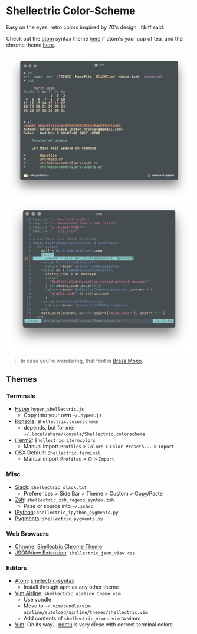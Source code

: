 # Shellectric Color-Scheme

Easy on the eyes, retro colors inspired by 70's design. 'Nuff said.

Check out the [atom](https://atom.io/) syntax theme [here](https://github.com/fonsecapeter/shellectric-syntax) if atom's your cup of tea, and the chrome theme [here](https://github.com/fonsecapeter/shellectric-chrome-theme).

![shellectric ruby](/media/shellectric-hyper.png "shellectric-hyper.png")
![shellectric ruby](/media/shellectric-vim.png "shellectric-vim.png")

> In case you're wondering, that font is [Brass Mono](https://github.com/fonsecapeter/brass_mono).

## Themes

### Terminals

- [Hyper](https://hyper.is/) `hyper_shellectric.js`
  - Copy into your own `~/.hyper.js`
- [Konsole](https://konsole.kde.org/): `Shellectric.colorscheme`
  - depends, but for me: `~/.local/share/konsole/Shellectric.colorscheme`
- [iTerm2](https://www.iterm2.com/): `Shellectric.itermcolors`
  - Manual import `Profiles` > `Colors` > `Color Presets...` > `Import`
- OSX Default: `Shellectric.terminal`
  - Manual import `Profiles` > ⚙️ > `Import`

### Misc

- [Slack](https://slack.com/): `shellectric_slack.txt`
  - Preferences > Side Bar > Theme > Custom > Copy/Paste
- [Zsh](https://github.com/zsh-users/zsh-syntax-highlighting): `shellectric_zsh_regexp_syntax.zsh`
  - Pase or source into `~/.zshrc`
- [IPython](https://ipython.org/): `shellectric_ipython_pygments.py`
- [Pygments](http://pygments.org/): `shellectric_pygments.py`

### Web Browsers

- [Chrome](https://www.google.com/chrome/): [Shellectric Chrome Theme](https://github.com/fonsecapeter/shellectric-chrome-theme)
- [JSONView Extension](https://jsonview.com/): `shellectric_json_view.css`

### Editors

- [Atom](https://atom.io/): [shellectric-syntax](https://github.com/fonsecapeter/shellectric-syntax)
  - Install through apm as any other theme
- [Vim Airline](https://github.com/vim-airline/vim-airline): `shellectric_airline_theme.vim`
  - Use vundle
  - Move to `~/.vim/bundle/vim-airline/autoload/airline/themes/shellectric.vim`
  - Add contents of `shellectric_vimrc.vim` to vimrc
- [Vim](https://www.vim.org/): On its way... [noctu](https://github.com/noahfrederick/vim-noctu) is very close with correct terminal colors
